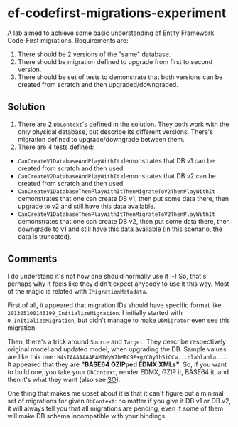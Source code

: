 ef-codefirst-migrations-experiment
==================================

A lab aimed to achieve some basic understanding of Entity Framework Code-First migrations. Requirements are:

1. There should be 2 versions of the "same" database.
2. There should be migration defined to upgrade from first to second version.
3. There should be set of tests to demonstrate that both versions can be created from scratch and then upgraded/downgraded.

## Solution

1. There are 2 `DbContext`'s defined in the solution. They both work with the only physical database, but describe its different versions. There's migration defined to upgrade/downgrade between them.
2. There are 4 tests defined:
 * `CanCreateV1DatabaseAndPlayWithIt` demonstrates that DB v1 can be created from scratch and then used.
 * `CanCreateV2DatabaseAndPlayWithIt` demonstrates that DB v2 can be created from scratch and then used.
 * `CanCreateV1DatabaseThenPlayWithItThenMigrateToV2ThenPlayWithIt` demonstrates that one can create DB v1, then put some data there, then upgrade to v2 and still have this data available.
 * `CanCreateV1DatabaseThenPlayWithItThenMigrateToV2ThenPlayWithIt` demonstrates that one can create DB v2, then put some data there, then downgrade to v1 and still have this data available (in this scenario, the data is truncated).

## Comments

I do understand it's not how one should normally use it :-) So, that's perhaps why it feels like they didn't expect anybody to use it this way. Most of the magic is related with `IMigrationMetadata`.

First of all, it appeared that migration IDs should have specific format like `201305100145199_InitializeMigration`. I initially started with `0_InitializeMigration`, but didn't manage to make `DbMigrator` even see this migration.

Then, there's a trick around `Source` and `Target`. They describe respectively original model and updated model, when upgrading the DB. Sample values are like this one: `H4sIAAAAAAAEAM1WyW7bMBC9F+g/CDy1h5iOCw...blablabla...`. It appeared that they are **"BASE64 GZIPped EDMX XMLs"**. So, if you want to build one, you take your `DbContext`, render EDMX, GZIP it, BASE64 it, and then it's what they want (also see [SO](http://stackoverflow.com/questions/13725101/purpose-and-semantic-of-imigrationmetadata-interface-in-entity-framework)).

One thing that makes me upset about it is that it can't figure out a minimal set of migrations for given `DbContext`: no matter if you give it DB v1 or DB v2, it will always tell you that all migrations are pending, even if some of them will make DB schema incompatible with your bindings.

